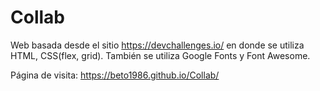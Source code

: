 # Collab

Web basada desde el sitio https://devchallenges.io/ en donde se utiliza HTML, CSS(flex, grid). También se utiliza Google Fonts y Font Awesome.

Página de visita: https://beto1986.github.io/Collab/
